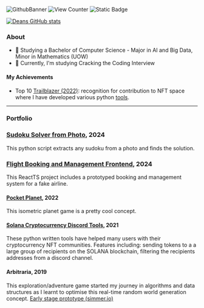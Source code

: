 ![GithubBanner](https://github.com/user-attachments/assets/b797d0dd-eba9-44e8-8215-1c570911f001)
![View Counter](https://komarev.com/ghpvc/?username=Dean-Overton&color=brightgreen&style=plastic&label=PROFILE+VIEWS) 
![Static Badge](https://img.shields.io/badge/Visit-Portfolio-blue?link=https%3A%2F%2Fdeanoverton.com%2F)

[![Deans GitHub stats](https://github-readme-stats.vercel.app/api?username=dean-overton&show_icons=true&theme=dark)](https://github.com/anuraghazra/github-readme-stats)

### About
- 🏫 Studying a Bachelor of Computer Science - Major in AI and Big Data, Minor in Mathematics (UOW)
- 🔭 Currently, I'm studying Cracking the Coding Interview

#### My Achievements
- Top 10 [Trailblazer (2022)](https://artofsmart.com.au/trailblazer-awards/top-50-2022#tablepress-594): recognition for contribution to NFT space where I have developed various python [tools](https://github.com/Dean-Overton/solana-discord-nft-tools).

<hr>

### Portfolio

### [Sudoku Solver from Photo](https://github.com/Dean-Overton/sudoku-solver), 2024
This python script extracts any sudoku from a photo and finds the solution.

### [Flight Booking and Management Frontend](https://github.com/Dean-Overton/flight-booking-prototype), 2024
This ReactTS project includes a prototyped booking and management system for a fake airline.

#### [Pocket Planet](https://github.com/Dean-Overton/cube-planet), 2022
This isometric planet game is a pretty cool concept.

#### [Solana Cryptocurrency Discord Tools](https://github.com/Dean-Overton/solana-discord-nft-tools), 2021
These python written tools have helped many users with their cryptocurrency NFT communities. 
Features including: sending tokens to a a large group of recipients on the SOLANA blockchain, filtering the recipients addresses from a discord channel.

#### Arbitraria, 2019
This exploration/adventure game started my journey in algorithms and data structures as I learnt to optimise this real-time random world generation concept. [Early stage prototype (simmer.io)](https://simmer.io/@deanoverton/arbitraria)
